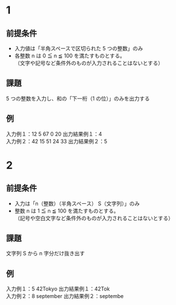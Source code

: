# 1
## 前提条件
- 入力値は「半角スペースで区切られた 5 つの整数」のみ
- 各整数 n は 0 ≦ n ≦ 100 を満たすものとする。<br>
（文字や記号など条件外のものが入力されることはないとする）

## 課題
5 つの整数を入力し、和の「下一桁（1 の位）」のみを出力する

## 例
入力例１：12 5 67 0 20		出力結果例１：4<br>
入力例２：42 15 51 24 33		出力結果例２：5

# 2
## 前提条件
- 入力は「n（整数）（半角スペース） S（文字列）」のみ
- 整数 n は 1 ≦ n ≦ 100 を満たすものとする。<br>
（記号や空白文字など条件外のものが入力されることはないとする）

## 課題
文字列 S から n 字分だけ抜き出す

## 例
入力例１：5 42Tokyo			出力結果例１：42Tok <br>
入力例２：8 september		出力結果例２：septembe

